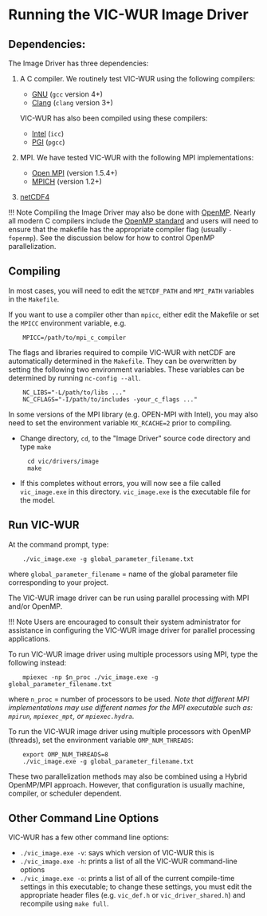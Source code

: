 # Running the VIC-WUR Image Driver

## Dependencies:
The Image Driver has three dependencies:

1. A C compiler.  We routinely test VIC-WUR using the following compilers:

    - [GNU](https://gcc.gnu.org/) (`gcc` version 4+)
    - [Clang](http://clang.llvm.org/) (`clang` version 3+)

    VIC-WUR has also been compiled using these compilers:

    - [Intel](https://software.intel.com/en-us/c-compilers) (`icc`)
    - [PGI](http://www.pgroup.com/) (`pgcc`)

2. MPI.  We have tested VIC-WUR with the following MPI implementations:
    - [Open MPI](http://www.open-mpi.org/) (version 1.5.4+)
    - [MPICH](http://www.mpich.org/) (version 1.2+)

3.  [netCDF4](http://www.unidata.ucar.edu/software/netcdf/)

!!! Note
    Compiling the Image Driver may also be done with [OpenMP](http://www.openmp.org/). Nearly all modern C compilers include the [OpenMP standard](http://www.openmp.org/resources/openmp-compilers/) and users will need to ensure that the makefile has the appropriate compiler flag (usually `-fopenmp`). See the discussion below for how to control OpenMP parallelization.

## Compiling
In most cases, you will need to edit the `NETCDF_PATH` and `MPI_PATH` variables in the `Makefile`.

If you want to use a compiler other than `mpicc`, either edit the Makefile or set the `MPICC` environment variable, e.g.

        MPICC=/path/to/mpi_c_compiler

The flags and libraries required to compile VIC-WUR with netCDF are automatically determined in the `Makefile`.  They can be overwritten by setting the following two environment variables.  These variables can be determined by running `nc-config --all`.

        NC_LIBS="-L/path/to/libs ..."
        NC_CFLAGS="-I/path/to/includes -your_c_flags ..."

In some versions of the MPI library (e.g. OPEN-MPI with Intel), you may also need to set the environment variable `MX_RCACHE=2` prior to compiling.

- Change directory, `cd`, to the "Image Driver" source code directory and type `make`

        cd vic/drivers/image
        make

- If this completes without errors, you will now see a file called `vic_image.exe` in this directory. `vic_image.exe` is the executable file for the model.

## Run VIC-WUR

At the command prompt, type:

        ./vic_image.exe -g global_parameter_filename.txt

where `global_parameter_filename` = name of the global parameter file corresponding to your project.

The VIC-WUR image driver can be run using parallel processing with MPI and/or OpenMP.

!!! Note
    Users are encouraged to consult their system administrator for assistance in configuring the VIC-WUR image driver for parallel processing applications.

To run VIC-WUR image driver using multiple processors using MPI, type the following instead:

        mpiexec -np $n_proc ./vic_image.exe -g global_parameter_filename.txt

where `n_proc` = number of processors to be used. *Note that different MPI implementations may use different names for the MPI executable such as: `mpirun`, `mpiexec_mpt`, or `mpiexec.hydra`*.

To run the VIC-WUR image driver using multiple processors with OpenMP (threads), set the environment variable `OMP_NUM_THREADS`:

        export OMP_NUM_THREADS=8
        ./vic_image.exe -g global_parameter_filename.txt

These two parallelization methods may also be combined using a Hybrid OpenMP/MPI approach. However, that configuration is usually machine, compiler, or scheduler dependent.

## Other Command Line Options

VIC-WUR has a few other command line options:

- `./vic_image.exe -v`: says which version of VIC-WUR this is
- `./vic_image.exe -h`: prints a list of all the VIC-WUR command-line options
- `./vic_image.exe -o`: prints a list of all of the current compile-time settings in this executable; to change these settings, you must edit the appropriate header files (e.g. `vic_def.h` or `vic_driver_shared.h`) and recompile using `make full`.
